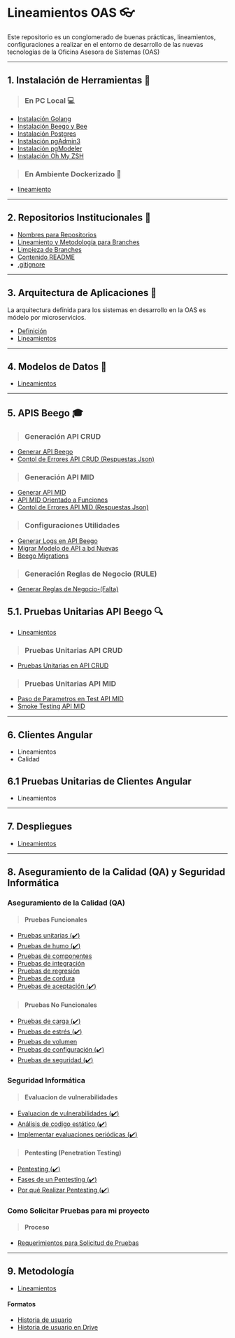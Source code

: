 # Lineamientos OAS :eyeglasses:

Este repositorio es un conglomerado de buenas prácticas, lineamientos, configuraciones a realizar en el entorno de desarrollo de las nuevas tecnologias de la Oficina Asesora de Sistemas (OAS)

***
## 1. Instalación de Herramientas :wrench:

> ### En PC Local :computer:
- [Instalación Golang](/instalacion_de_herramientas/golang.md)
- [Instalación Beego y Bee](/instalacion_de_herramientas/beego.md)
- [Instalación Postgres](/instalacion_de_herramientas/postgres.md)
- [Instalación pgAdmin3](/instalacion_de_herramientas/pgadmin3.md)
- [Instalación pgModeler](/instalacion_de_herramientas/pgmodeler.md)
- [Instalación Oh My ZSH](/instalacion_de_herramientas/oh_my_zsh.md)

> ### En Ambiente Dockerizado :whale:
- [lineamiento](/ambientes_dockerizados/dockerizacion.md)

***
## 2. Repositorios Institucionales :herb:

- [Nombres para Repositorios](/repositorios_institucionales/nombre_repos.md)
- [Lineamiento y Metodología para Branches](/repositorios_institucionales/nombre_branch.md)
- [Limpieza de Branches](/repositorios_institucionales/limpieza_branch.md)
- [Contenido README](/repositorios_institucionales/contenido_readme.md)
- [.gitignore](/repositorios_institucionales/gitignore.md)

***
## 3. Arquitectura de Aplicaciones :bank:

La arquitectura definida para los sistemas en desarrollo en la OAS es módelo por microservicios.

- [Definición](https://github.com/udistrital/arquitectura_docs/tree/master/aplicaciones#micro-servicios-que-son)
- [Lineamientos](https://github.com/udistrital/arquitectura_docs/tree/master/aplicaciones#lineamientos-generales-de-arquitectura)

***
## 4. Modelos de Datos :floppy_disk:

- [Lineamientos](/modelo_de_datos/estandar.md)

***
## 5. APIS Beego :mortar_board:

> ### Generación API CRUD
- [Generar API Beego](/generacion_de_apis/generar_api.md)
- [Contol de Errores API CRUD (Respuestas Json) ](/generacion_de_apis/control_error_json_crud.md)


> ### Generación API MID
- [Generar API MID](/generacion_de_apis/create_api_mid.md)
- [API MID Orientado a Funciones](/generacion_de_apis/lineamiento_api_mid.md)
- [Contol de Errores API MID (Respuestas Json)](/generacion_de_apis/control_error_json_mid.md)


> ### Configuraciones Utilidades
- [Generar Logs en API Beego](/generacion_de_apis/logs_api.md)
- [Migrar Modelo de API a bd Nuevas](/generacion_de_apis/migrar.md)
- [Beego Migrations](/generacion_de_apis/beego_migrations.md)


> ### Generación Reglas de Negocio (RULE)
- [Generar Reglas de Negocio-(Falta)]()

## 5.1. Pruebas Unitarias API Beego :mag:

- [Lineamientos](/pruebas_unitarias_api_beego/unit_test_beego.md)

> ### Pruebas Unitarias API CRUD
- [Pruebas Unitarias en API CRUD](/pruebas_unitarias_api_beego/crud_test.md)

> ### Pruebas Unitarias API MID
- [Paso de Parametros en Test API MID](/pruebas_unitarias_api_beego/paso_parametro_test_mid.md)
- [Smoke Testing API MID](/pruebas_unitarias_api_beego/smoke_test_mid.md)

***
## 6. Clientes Angular

- Lineamientos
- Calidad

## 6.1 Pruebas Unitarias de Clientes Angular

- Lineamientos

***
## 7. Despliegues
- [Lineamientos](/despliegues/lineamientos.md)

***
## 8. Aseguramiento de la Calidad (QA) y Seguridad Informática

### Aseguramiento de la Calidad (QA)

> #### Pruebas Funcionales
- [Pruebas unitarias (:heavy_check_mark:)](qa.md#pruebas-unitarias)
- [Pruebas de humo (:heavy_check_mark:)](qa.md#pruebas-de-humo)
- [Pruebas de componentes](qa.md#pruebas-de-componentes)
- [Pruebas de integración](qa.md#pruebas-de-integración)
- [Pruebas de regresión](qa.md#pruebas-de-regresión)
- [Pruebas de cordura](qa.md#pruebas-de-cordura)
- [Pruebas de aceptación (:heavy_check_mark:)](qa.md#pruebas-de-aceptación)

> #### Pruebas No Funcionales
- [Pruebas de carga (:heavy_check_mark:)](qa_no_funcional.md)
- [Pruebas de estrés (:heavy_check_mark:)](qa_no_funcional.md)
- [Pruebas de volumen](qa_no_funcional.md)
- [Pruebas de configuración (:heavy_check_mark:)](qa_no_funcional.md)
- [Pruebas de seguridad (:heavy_check_mark:)](qa_no_funcional.md)

### Seguridad Informática

> #### Evaluacion de vulnerabilidades
- [Evaluacion de vulnerabilidades (:heavy_check_mark:)](seguridad.md#evaluacion-de-vulnerabilidades)
- [Análisis de codigo estático (:heavy_check_mark:)](seguridad.md#anállisis-de-código-estatico)
- [Implementar evaluaciones periódicas (:heavy_check_mark:)](seguridad.md#implementar-evaluaciones-periódicas-de-evaluacion-de-vulnerabilidades)

> #### Pentesting (Penetration Testing)
- [Pentesting (:heavy_check_mark:)](seguridad.md#pentesting)
- [Fases de un Pentesting (:heavy_check_mark:)](seguridad.md#fases-de-un-pentesting)
- [Por qué Realizar Pentesting (:heavy_check_mark:)](seguridad.md#por-qué-realizar-pentesting)

### Como Solicitar Pruebas para mi proyecto

> #### Proceso
- [Requerimientos para Solicitud de Pruebas ](/qa/requerimiento_pruebas.md)

***
## 9. Metodología
- [Lineamientos](/metodologias/lineamientos.md)
#### Formatos
- [Historia de usuario](/metodologias/formatos/Plantilla_Historias_Usuario-OAS_v2.xlsx)
- [Historia de usuario en Drive](https://docs.google.com/spreadsheets/d/1eAAnzjovKnLKAkk0tLFSCTGDnS_8K5pV0Fs-2Qmvrg0/edit#gid=713905461)
